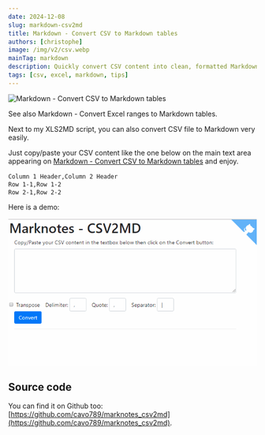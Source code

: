 ```yaml
---
date: 2024-12-08
slug: markdown-csv2md
title: Markdown - Convert CSV to Markdown tables
authors: [christophe]
image: /img/v2/csv.webp
mainTag: markdown
description: Quickly convert CSV content into clean, formatted Markdown tables using the CSV2MD tool. Learn how to use this efficient converter, including options for delimiters and transposing tables.
tags: [csv, excel, markdown, tips]
---
```

![Markdown - Convert CSV to Markdown tables](/img/v2/csv.webp)

See also <Link to="/blog/markdown-xls2md">Markdown - Convert Excel ranges to Markdown tables</Link>.

Next to my XLS2MD script, you can also convert CSV file to Markdown very easily.

Just copy/paste your CSV content like the one below on the main text area appearing on [Markdown - Convert CSV to Markdown tables](https://csv2md.avonture.be/) and enjoy.

```csv
Column 1 Header,Column 2 Header
Row 1-1,Row 1-2
Row 2-1,Row 2-2
```
<!-- truncate -->

Here is a demo:

![Markdown - Convert CSV to Markdown tables](./images/demo.gif)

## Source code

You can find it on Github too: [https://github.com/cavo789/marknotes_csv2md](https://github.com/cavo789/marknotes_csv2md).

<Snippet filename="index.php" source="./files/index.php" />
